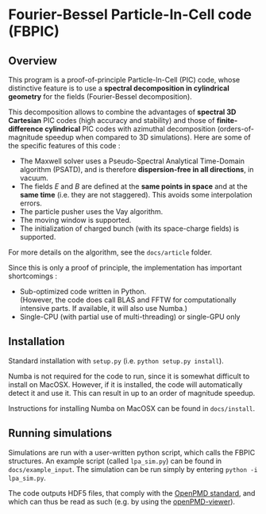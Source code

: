 Fourier-Bessel Particle-In-Cell code (FBPIC)
=============================

Overview
--------

This program is a proof-of-principle Particle-In-Cell (PIC) code,
whose distinctive feature is to use a **spectral decomposition in
cylindrical geometry** for the fields (Fourier-Bessel
decomposition). 

This decomposition allows to combine the advantages of
**spectral 3D Cartesian** PIC codes (high accuracy and stability) and
those of **finite-difference cylindrical** PIC codes with azimuthal
decomposition (orders-of-magnitude speedup when compared to 3D simulations).
Here are some of the specific features of this code :  

* The Maxwell solver uses a Pseudo-Spectral Analytical Time-Domain
  algorithm (PSATD), and is therefore **dispersion-free in all
  directions**, in vacuum.
* The fields *E* and *B* are defined at the **same points in space** and at
  the **same time** (i.e. they are not staggered). This avoids some
  interpolation errors.
* The particle pusher uses the Vay algorithm.
* The moving window is supported.
* The initialization of charged bunch (with its space-charge fields)
  is supported.

For more details on the algorithm, see the `docs/article` folder.

Since this is only a proof of principle, the implementation has
important shortcomings :

* Sub-optimized code written in Python.   
(However, the code does call BLAS and FFTW for computationally intensive parts. 
If available, it will also use Numba.)
* Single-CPU (with partial use of multi-threading) or single-GPU only  

Installation
---------

Standard installation with `setup.py` (i.e. `python setup.py install`).

Numba is not required for the code to run, since it is somewhat
difficult to install on MacOSX. However, if it is installed, the code
will automatically detect it and use it. This can result in up to an order
of magnitude speedup.

Instructions for installing Numba on MacOSX can be found in
`docs/install`.

Running simulations
----------------

Simulations are run with a user-written python script, which calls the
FBPIC structures. An example script (called `lpa_sim.py`) can be found in
`docs/example_input`. The simulation can be run simply by entering
`python -i lpa_sim.py`.

The code outputs HDF5 files, that comply with the
[OpenPMD standard](http://www.openpmd.org/#/start),
 and which can thus be read as such (e.g. by using the [openPMD-viewer](https://github.com/openPMD/openPMD-viewer)).